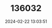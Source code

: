 ---
title: "136032"
category: "Pristimantis flabellidiscus"
draft: false
date: 2024-02-22 13:03:51
languages:
  Spanish; Castilian: ["Ranita de Páramo Los Aranguren"]
  English: ["Los Aranguren Paramo Frog"]
---